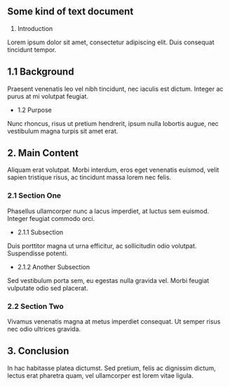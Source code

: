 ## Some kind of text document

1. Introduction

Lorem ipsum dolor sit amet, consectetur adipiscing elit. Duis consequat tincidunt tempor.

## 1.1 Background

Praesent venenatis leo vel nibh tincidunt, nec iaculis est dictum. Integer ac purus at mi volutpat feugiat.

- 1.2 Purpose

Nunc rhoncus, risus ut pretium hendrerit, ipsum nulla lobortis augue, nec vestibulum magna turpis sit amet erat.

## 2. Main Content

Aliquam erat volutpat. Morbi interdum, eros eget venenatis euismod, velit sapien tristique risus, ac tincidunt massa lorem nec felis.

### 2.1 Section One

Phasellus ullamcorper nunc a lacus imperdiet, at luctus sem euismod. Integer feugiat commodo orci.

- 2.1.1 Subsection

Duis porttitor magna ut urna efficitur, ac sollicitudin odio volutpat. Suspendisse potenti.

- 2.1.2 Another Subsection

Sed vestibulum porta sem, eu egestas nulla gravida vel. Morbi feugiat vulputate odio sed placerat.

### 2.2 Section Two

Vivamus venenatis magna at metus imperdiet consequat. Ut semper risus nec odio ultrices gravida.

## 3. Conclusion

In hac habitasse platea dictumst. Sed pretium, felis ac dignissim dictum, lectus erat pharetra quam, vel ullamcorper est lorem vitae ligula.
